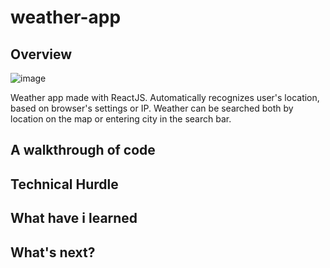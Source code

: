 # weather-app

## Overview

![image](https://user-images.githubusercontent.com/56638238/132798730-8d955b5c-b7e6-4ecc-b53f-5fef34cf624c.png)

Weather app made with ReactJS. Automatically recognizes user's location, based on browser's settings or IP. Weather can be searched both by location on the map or entering city in the search bar. 

## A walkthrough of code


## Technical Hurdle


## What have i learned


## What's next?
